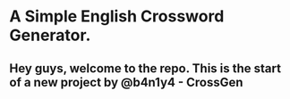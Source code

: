 # A Simple English Crossword Generator.
## Hey guys, welcome to the repo. This is the start of a new project by @b4n1y4 - CrossGen
